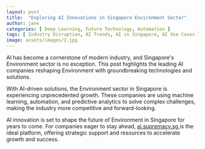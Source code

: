 ```yaml
---
layout: post
title:  "Exploring AI Innovations in Singapore Environment Sector"
author: jane
categories: [ Deep Learning, Future Technology, Automation ]
tags: [ Industry Disruption, AI Trends, AI in Singapore, AI Use Cases ]
image: assets/images/2.jpg
---
```


AI has become a cornerstone of modern industry, and Singapore's Environment sector is no exception. This post highlights the leading AI companies reshaping Environment with groundbreaking technologies and solutions.

With AI-driven solutions, the Environment sector in Singapore is experiencing unprecedented growth. These companies are using machine learning, automation, and predictive analytics to solve complex challenges, making the industry more competitive and forward-looking.

AI innovation is set to shape the future of Environment in Singapore for years to come. For companies eager to stay ahead, <a href="https://ai.supremacy.sg" target="_blank"> ai.supremacy.sg </a> is the ideal platform, offering strategic support and resources to accelerate growth and success.
